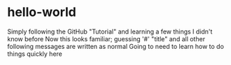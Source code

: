 # hello-world
Simply following the GitHub "Tutorial" and learning a few things I didn't know before
Now this looks familiar;
guessing '#' "title" and all other following messages are written as normal
Going to need to learn how to do things quickly here
